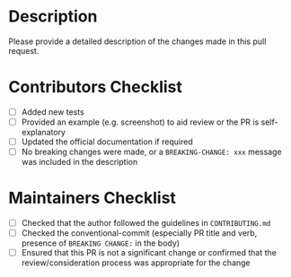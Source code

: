 <!--- Please provide a brief summary of your changes in the Title above -->

# Description

Please provide a detailed description of the changes made in this pull request.

# Contributors Checklist

- [ ] Added new tests
- [ ] Provided an example (e.g. screenshot) to aid review or the PR is self-explanatory
- [ ] Updated the official documentation if required
- [ ] No breaking changes were made, or a `BREAKING-CHANGE: xxx` message was included in the description

# Maintainers Checklist

- [ ] Checked that the author followed the guidelines in `CONTRIBUTING.md`
- [ ] Checked the conventional-commit (especially PR title and verb, presence of `BREAKING CHANGE:` in the body)
- [ ] Ensured that this PR is not a significant change or confirmed that the review/consideration process was appropriate for the change
